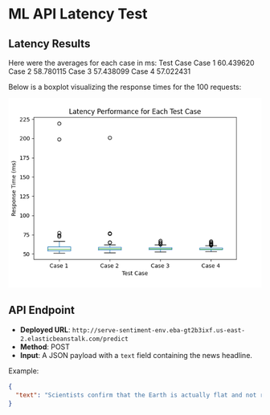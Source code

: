 # ML API Latency Test

## Latency Results
Here were the averages for each case in ms:
Test Case
Case 1    60.439620
Case 2    58.780115
Case 3    57.438099
Case 4    57.022431

Below is a boxplot visualizing the response times for the 100 requests:

![Latency Boxplot](LatencyPerformace.png)


## API Endpoint
- **Deployed URL**: `http://serve-sentiment-env.eba-gt2b3ixf.us-east-2.elasticbeanstalk.com/predict`
- **Method**: POST
- **Input**: A JSON payload with a `text` field containing the news headline.
  
Example:
```json
{
  "text": "Scientists confirm that the Earth is actually flat and not round."
}
